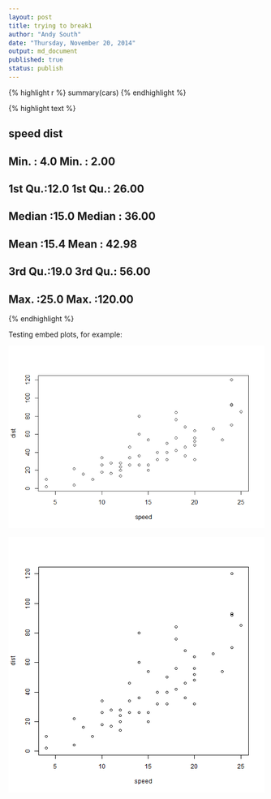 ```yaml
---
layout: post
title: trying to break1
author: "Andy South"
date: "Thursday, November 20, 2014"
output: md_document
published: true
status: publish
---
```


{% highlight r %}
summary(cars)
{% endhighlight %}

{% highlight text %}
##      speed           dist       
##  Min.   : 4.0   Min.   :  2.00  
##  1st Qu.:12.0   1st Qu.: 26.00  
##  Median :15.0   Median : 36.00  
##  Mean   :15.4   Mean   : 42.98  
##  3rd Qu.:19.0   3rd Qu.: 56.00  
##  Max.   :25.0   Max.   :120.00
{% endhighlight %}

Testing embed plots, for example:

![name](/images/unnamed-chunk-2-1.png)

![plot of chunk unnamed-chunk-2](/figures/unnamed-chunk-2-1.png) 


